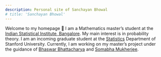 ```yaml
---
description: Personal site of Sanchayan Bhowal
# title: 'Sanchayan Bhowal'
---
```


<!-- {{< lead >}}
Theoretical Condensed Matter Physics
{{< /lead >}} -->

Welcome to my homepage 👋 
I am a Mathematics master’s student at the [Indian Statistical Institute, Bangalore](https://www.isibang.ac.in/~statmath/). My main interest is in probability theory. I am an incoming graduate student at the [Statistics](https://statistics.stanford.edu) Department of Stanford University. Currently, I am working on my master’s project under the guidance of [Bhaswar Bhattacharya](http://www-stat.wharton.upenn.edu/~bhaswar/) and [Somabha Mukherjee](https://www.somabha.com/).